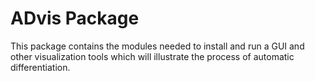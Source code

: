 # ADvis Package

This package contains the modules needed to install and run a GUI and other visualization tools which will illustrate the process of automatic differentiation.
